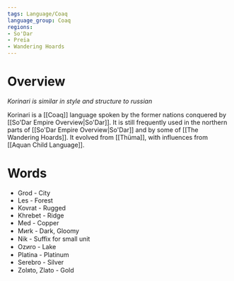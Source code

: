 ```yaml
---
tags: Language/Coaq
language_group: Coaq
regions:
- So'Dar
- Preia
- Wandering Hoards
---
```

# Overview
*Korinari is similar in style and structure to russian*

Korinari is a [[Coaq]] language spoken by the former nations conquered by [[So'Dar Empire Overview|So'Dar]]. It is still frequently used in the northern parts of [[So'Dar Empire Overview|So'Dar]] and by some of [[The Wandering Hoards]]. It evolved from [[Thüma]], with influences from [[Aquan Child Language]].
# Words
- Grod - City
- Les - Forest
- Kovrat - Rugged
- Khrebet - Ridge
- Med - Copper
- Mᴎrk - Dark, Gloomy
- Nik - Suffix for small unit
- Ozᴎro - Lake
- Platina - Platinum
- Serebro - Silver
- Zolᴙto, Zlato - Gold